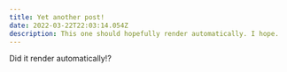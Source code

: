 ```yaml
---
title: Yet another post!
date: 2022-03-22T22:03:14.054Z
description: This one should hopefully render automatically. I hope.
---
```

Did it render automatically!?